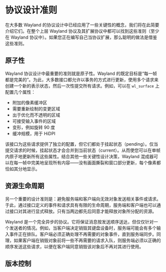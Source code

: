 # 协议设计准则

在大多数 Wayland 的协议设计中已经应用了一些关键性的概念，我们将在此简要介绍它们。在整个上层 Wayland 协议及其扩展协议中都可以找到这些准则（至少在 Wayland 协议中）。如果您正在编写自己当协议扩展，那么聪明的做法是借鉴这些准则。

## 原子性

Wayland 协议设计中最重要的准则就是原子性。Wayland 的既定目标是“每一帧都是完美的”。为此，大多数接口都允许以事务的方式进行更新，使用多个请求来创建一个新的表示状态，然后一次性提交所有请求。例如，可以在 `wl_surface` 上配置几个属性：

- 附加的像素缓冲区
- 需要重新绘制的变更区域
- 出于优化而不透明的区域
- 可接受输入事件的区域
- 变形，例如旋转 90 度
- 缓冲规模，用于 HiDPI

该接口为这些请求提供了独立的配置，但它们都处于挂起状态（pending）。仅当提交请求的时候，挂起状态才会合并到当前状态（current）。从而使您可以在单帧内原子地更新所有这些属性。结合其他一些关键性设计决策，Wayland 混成器可以在每一帧中完美地呈现所有内容——没有画面撕裂和窗口部分更新，每个像素都恰如其分地显示。

## 资源生命周期

另一个重要的设计准则是：避免服务端和客户端向无效对象发送相关事件或请求。于此，通过接口定义的事件和请求具有有限的生命周期，服务端和客户端也可以通过接口对其进行显式释放。只有当两边都先后同意才能释放对象所分配的资源。

Wayland 是一个完全异步的协议。它将保证消息按发送顺序送达，但仅仅针对一个发送者的情况。例如，当客户端决定销毁其键盘设备时，服务端可能会有多个输入事件正在排队。客户端必须正确处理不再需要的对象事件，直到服务端同步。同理，如果客户端在销毁对象前将一些不再需要的请求入队，则服务端必须以正确的顺序发送这些请求，以便在客户端同意销毁该对象后不再对其进行使用。

## 版本控制